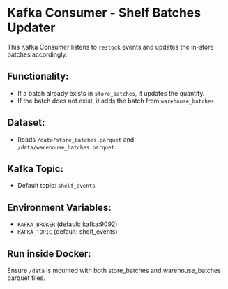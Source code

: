 # Kafka Consumer - Shelf Batches Updater

This Kafka Consumer listens to `restock` events and updates the in-store batches accordingly.

## Functionality:
- If a batch already exists in `store_batches`, it updates the quantity.
- If the batch does not exist, it adds the batch from `warehouse_batches`.

## Dataset:
- Reads `/data/store_batches.parquet` and `/data/warehouse_batches.parquet`.

## Kafka Topic:
- Default topic: `shelf_events`

## Environment Variables:
- `KAFKA_BROKER` (default: kafka:9092)
- `KAFKA_TOPIC` (default: shelf_events)

## Run inside Docker:
Ensure `/data` is mounted with both store_batches and warehouse_batches parquet files.
